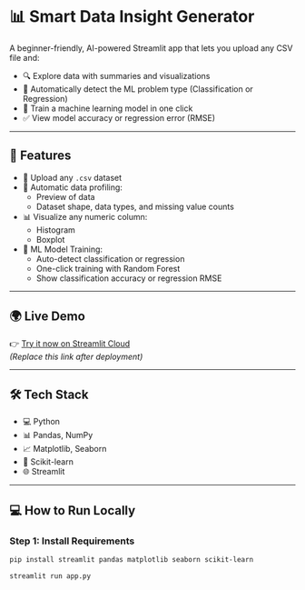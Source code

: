 # 📊 Smart Data Insight Generator

A beginner-friendly, AI-powered Streamlit app that lets you upload any CSV file and:
- 🔍 Explore data with summaries and visualizations
- 🧠 Automatically detect the ML problem type (Classification or Regression)
- 🤖 Train a machine learning model in one click
- ✅ View model accuracy or regression error (RMSE)

---

## 🚀 Features

- 📂 Upload any `.csv` dataset
- 🧪 Automatic data profiling:
  - Preview of data
  - Dataset shape, data types, and missing value counts
- 📊 Visualize any numeric column:
  - Histogram
  - Boxplot
- 🧠 ML Model Training:
  - Auto-detect classification or regression
  - One-click training with Random Forest
  - Show classification accuracy or regression RMSE

---

## 🌍 Live Demo

👉 [Try it now on Streamlit Cloud](https://your-streamlit-url-here.streamlit.app)  
*(Replace this link after deployment)*

---

## 🛠 Tech Stack

- 💻 Python
- 📊 Pandas, NumPy
- 📈 Matplotlib, Seaborn
- 🤖 Scikit-learn
- 🌐 Streamlit

---

## 💻 How to Run Locally

### Step 1: Install Requirements

```bash
pip install streamlit pandas matplotlib seaborn scikit-learn

streamlit run app.py
